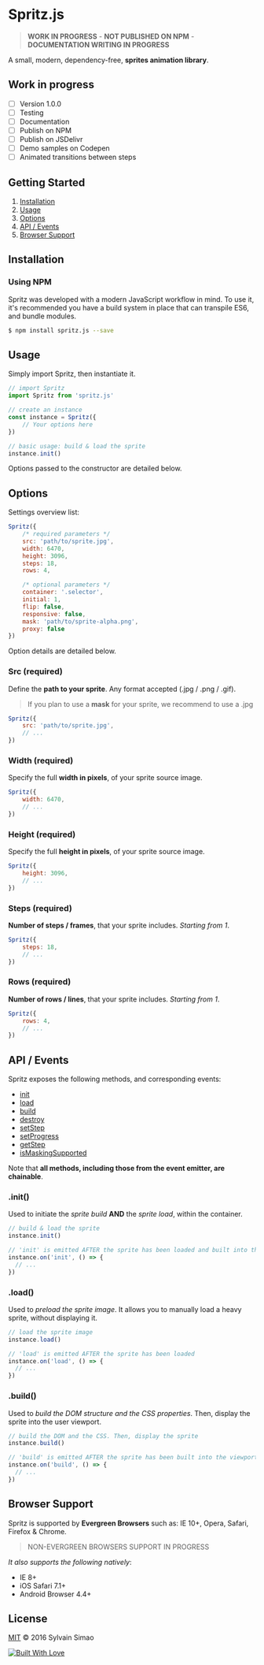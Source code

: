 # Spritz.js

> **WORK IN PROGRESS** - **NOT PUBLISHED ON NPM** - **DOCUMENTATION WRITING IN PROGRESS**

A small, modern, dependency-free, **sprites animation library**.

## Work in progress

* [ ] Version 1.0.0
* [ ] Testing
* [ ] Documentation
* [ ] Publish on NPM
* [ ] Publish on JSDelivr
* [ ] Demo samples on Codepen
* [ ] Animated transitions between steps

## Getting Started

1. [Installation](#installation)
2. [Usage](#usage)
3. [Options](#options)
4. [API / Events](#api--events)
5. [Browser Support](#browser-support)

## Installation

### Using NPM

Spritz was developed with a modern JavaScript workflow in mind. To use it, it's recommended you have a build system in place that can transpile ES6, and bundle modules.

```bash
$ npm install spritz.js --save
```

## Usage

Simply import Spritz, then instantiate it.

```javascript
// import Spritz
import Spritz from 'spritz.js'

// create an instance
const instance = Spritz({
	// Your options here
})

// basic usage: build & load the sprite
instance.init()
```

Options passed to the constructor are detailed below.

## Options

Settings overview list:

```javascript
Spritz({
	/* required parameters */
	src: 'path/to/sprite.jpg',
	width: 6470,
	height: 3096,
	steps: 18,
	rows: 4,

	/* optional parameters */
	container: '.selector',
	initial: 1,
	flip: false,
	responsive: false,
	mask: 'path/to/sprite-alpha.png',
	proxy: false
})
```    

Option details are detailed below.

### Src (required)

Define the **path to your sprite**. Any format accepted (.jpg / .png / .gif).

> If you plan to use a **mask** for your sprite, we recommend to use a .jpg

```javascript
Spritz({
	src: 'path/to/sprite.jpg',
	// ...
})
```    

### Width (required)

Specify the full **width in pixels**, of your sprite source image.

```javascript
Spritz({
	width: 6470,
	// ...
})
```

### Height (required)

Specify the full **height in pixels**, of your sprite source image.

```javascript
Spritz({
	height: 3096,
	// ...
})
```

### Steps (required)

**Number of steps / frames**, that your sprite includes. _Starting from 1_.

```javascript
Spritz({
	steps: 18,
	// ...
})
```

### Rows (required)

**Number of rows / lines**, that your sprite includes. _Starting from 1_.

```javascript
Spritz({
	rows: 4,
	// ...
})
```

## API / Events

Spritz exposes the following methods, and corresponding events:

* [init](#init)
* [load](#load)
* [build](#build)
* [destroy](#destroy)
* [setStep](#setstep)
* [setProgress](#setprogress)
* [getStep](#getstep)
* [isMaskingSupported](#ismasksupported)

Note that **all methods, including those from the event emitter, are chainable**.

### .init()

Used to initiate the _sprite build_ **AND** the _sprite load_, within the container.

```javascript
// build & load the sprite
instance.init()

// 'init' is emitted AFTER the sprite has been loaded and built into the viewport
instance.on('init', () => {
  // ...
})
```

### .load()

Used to _preload the sprite image_. It allows you to manually load a heavy sprite, without displaying it.

```javascript
// load the sprite image
instance.load()

// 'load' is emitted AFTER the sprite has been loaded
instance.on('load', () => {
  // ...
})
```

### .build()

Used to _build the DOM structure and the CSS properties_. Then, display the sprite into the user viewport.

```javascript
// build the DOM and the CSS. Then, display the sprite
instance.build()

// 'build' is emitted AFTER the sprite has been built into the viewport
instance.on('build', () => {
  // ...
})
```

## Browser Support

Spritz is supported by **Evergreen Browsers** such as: IE 10+, Opera, Safari, Firefox & Chrome.

> NON-EVERGREEN BROWSERS SUPPORT IN PROGRESS

_It also supports the following natively_:

* IE 8+
* iOS Safari 7.1+
* Android Browser 4.4+

## License

[MIT](https://github.com/maoosi/spritz.js/blob/master/LICENSE.md) © 2016 Sylvain Simao

[![Built With Love](http://forthebadge.com/images/badges/built-with-love.svg)](http://forthebadge.com)
